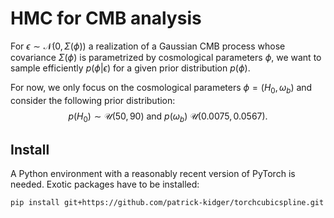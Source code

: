 # HMC for CMB analysis

For $\epsilon \sim \mathcal{N}(0, \Sigma(\phi))$ a realization of a Gaussian CMB process whose covariance $\Sigma(\phi)$ is parametrized by cosmological parameters $\phi$, we want to sample efficiently $p(\phi | \epsilon)$ for a given prior distribution $p(\phi)$.

For now, we only focus on the cosmological parameters $\phi = (H_0, \omega_b)$ and consider the following prior distribution:
$$
p(H_0) \sim \mathcal{U}(50, 90)~\text{and}~ p(\omega_b) ~ \mathcal{U}(0.0075, 0.0567).
$$

## Install

A Python environment with a reasonably recent version of PyTorch is needed. Exotic packages have to be installed:

    pip install git+https://github.com/patrick-kidger/torchcubicspline.git

